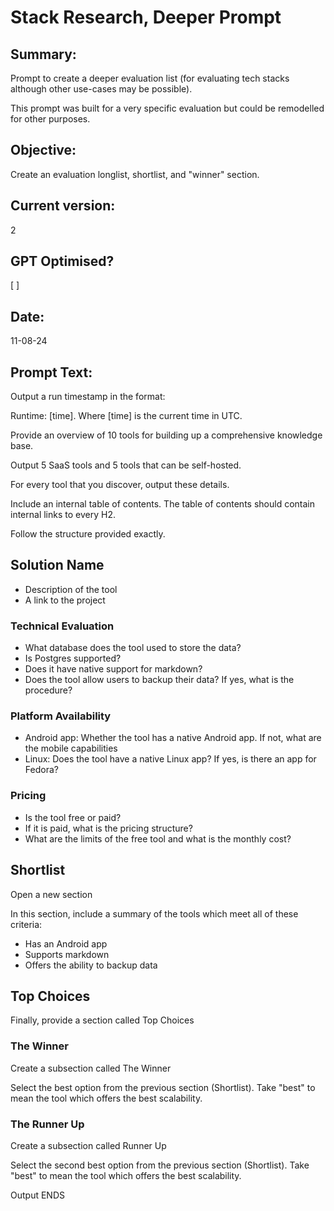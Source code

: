 # Stack Research, Deeper Prompt

## Summary:

Prompt to create a deeper evaluation list (for evaluating tech stacks although other use-cases may be possible).

This prompt was built for a very specific evaluation but could be remodelled for other purposes. 

## Objective:

Create an evaluation longlist, shortlist, and "winner" section. 

## Current version:

2

## GPT Optimised?

[ ]

## Date:

11-08-24

 ## Prompt Text: 

 Output a run timestamp in the format:

 Runtime: [time]. Where [time] is the current time in UTC.

Provide an overview of 10 tools for building up a comprehensive knowledge base. 

Output 5 SaaS tools and 5 tools that can be self-hosted.

For every tool that you discover, output these details. 

Include an internal table of contents. The table of contents should contain internal links to every H2.

Follow the structure provided exactly.

## Solution Name

- Description of the tool
- A link to the project

### Technical Evaluation

- What database does the tool used to store the data? 
- Is Postgres supported?
- Does it have native support for markdown?
- Does the tool allow users to backup their data? If yes, what is the procedure?

### Platform Availability

- Android app: Whether the tool has a native Android app. If not, what are the mobile capabilities
- Linux: Does the tool have a native Linux app? If yes, is there an app for Fedora?

### Pricing

- Is the tool free or paid?
- If it is paid, what is the pricing structure?
- What are the limits of the free tool and what is the monthly cost?

## Shortlist

Open a new section

In this section, include a summary of the tools which meet all of these criteria:

- Has an Android app
- Supports markdown
- Offers the ability to backup data

## Top Choices

Finally, provide a section called Top Choices

### The Winner

Create a subsection called The Winner

Select the best option from the previous section (Shortlist). Take "best" to mean the tool which offers the best scalability.

### The Runner Up

Create a subsection called Runner Up

Select the second best option from the previous section (Shortlist). Take "best" to mean the tool which offers the best scalability.

Output ENDS